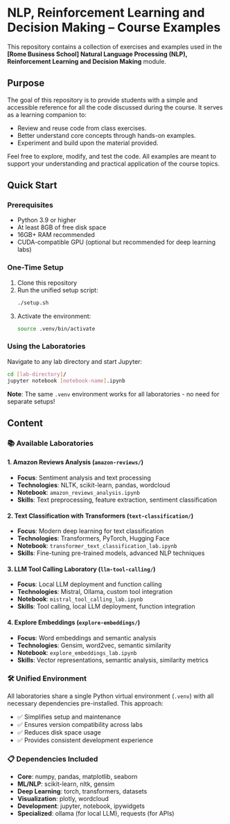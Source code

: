 # NLP, Reinforcement Learning and Decision Making – Course Examples

This repository contains a collection of exercises and examples used in the **[Rome Business School] Natural Language Processing (NLP), Reinforcement Learning and Decision Making** module.

## Purpose
The goal of this repository is to provide students with a simple and accessible reference for all the code discussed during the course. It serves as a learning companion to:

- Review and reuse code from class exercises.
- Better understand core concepts through hands-on examples.
- Experiment and build upon the material provided.

Feel free to explore, modify, and test the code. All examples are meant to support your understanding and practical application of the course topics.

## Quick Start

### Prerequisites
- Python 3.9 or higher
- At least 8GB of free disk space
- 16GB+ RAM recommended
- CUDA-compatible GPU (optional but recommended for deep learning labs)

### One-Time Setup
1. Clone this repository
2. Run the unified setup script:
   ```bash
   ./setup.sh
   ```
3. Activate the environment:
   ```bash
   source .venv/bin/activate
   ```

### Using the Laboratories
Navigate to any lab directory and start Jupyter:
```bash
cd [lab-directory]/
jupyter notebook [notebook-name].ipynb
```

**Note**: The same `.venv` environment works for all laboratories - no need for separate setups!

## Content

### 📚 Available Laboratories

#### 1. **Amazon Reviews Analysis** (`amazon-reviews/`)
- **Focus**: Sentiment analysis and text processing
- **Technologies**: NLTK, scikit-learn, pandas, wordcloud
- **Notebook**: `amazon_reviews_analysis.ipynb`
- **Skills**: Text preprocessing, feature extraction, sentiment classification

#### 2. **Text Classification with Transformers** (`text-classification/`)
- **Focus**: Modern deep learning for text classification
- **Technologies**: Transformers, PyTorch, Hugging Face
- **Notebook**: `transformer_text_classification_lab.ipynb`
- **Skills**: Fine-tuning pre-trained models, advanced NLP techniques

#### 3. **LLM Tool Calling Laboratory** (`llm-tool-calling/`)
- **Focus**: Local LLM deployment and function calling
- **Technologies**: Mistral, Ollama, custom tool integration
- **Notebook**: `mistral_tool_calling_lab.ipynb`
- **Skills**: Tool calling, local LLM deployment, function integration

#### 4. **Explore Embeddings** (`explore-embeddings/`)
- **Focus**: Word embeddings and semantic analysis
- **Technologies**: Gensim, word2vec, semantic similarity
- **Notebook**: `explore_embeddings_lab.ipynb`
- **Skills**: Vector representations, semantic analysis, similarity metrics

### 🛠️ Unified Environment
All laboratories share a single Python virtual environment (`.venv`) with all necessary dependencies pre-installed. This approach:
- ✅ Simplifies setup and maintenance
- ✅ Ensures version compatibility across labs
- ✅ Reduces disk space usage
- ✅ Provides consistent development experience

### 📋 Dependencies Included
- **Core**: numpy, pandas, matplotlib, seaborn
- **ML/NLP**: scikit-learn, nltk, gensim
- **Deep Learning**: torch, transformers, datasets
- **Visualization**: plotly, wordcloud
- **Development**: jupyter, notebook, ipywidgets
- **Specialized**: ollama (for local LLM), requests (for APIs)
